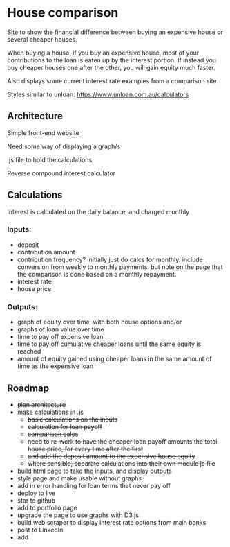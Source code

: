 # House comparison
Site to show the financial difference between buying an expensive house or several cheaper houses.

When buying a house, if you buy an expensive house, most of your contributions to the loan is eaten up by the interest portion. If instead you buy cheaper houses one after the other, you will gain equity much faster.

Also displays some current interest rate examples from a comparison site. 

Styles similar to unloan: 
https://www.unloan.com.au/calculators 

## Architecture
Simple front-end website

Need some way of displaying a graph/s

.js file to hold the calculations

Reverse compound interest calculator


## Calculations
Interest is calculated on the daily balance, and charged monthly
### Inputs: 
- deposit
- contribution amount
- contribution frequency? initially just do calcs for monthly. include conversion from weekly to monthly payments, but note on the page that the comparison is done based on a monthly repayment.
- interest rate 
- house price 

### Outputs: 
- graph of equity over time, with both house options
and/or
- graphs of loan value over time
- time to pay off expensive loan
- time to pay off cumulative cheaper loans until the same equity is reached
- amount of equity gained using cheaper loans in the same amount of time as the expensive loan

## Roadmap
- ~~plan architecture~~
- make calculations in .js
    - ~~basic calculations on the inputs~~
    - ~~calculation for loan payoff~~
    - ~~comparison calcs~~
    - ~~need to re-work to have the cheaper loan payoff amounts the total house price, for every time after the first~~
    - ~~and add the deposit amount to the expensive house equity~~
    - ~~where sensible, separate calculations into their own module js file~~
- build html page to take the inputs, and display outputs
- style page and make usable without graphs
- add in error handling for loan terms that never pay off
- deploy to live
- ~~star to github~~
- add to portfolio page
- upgrade the page to use graphs with D3.js
- build web scraper to display interest rate options from main banks
- post to LinkedIn
- add 




